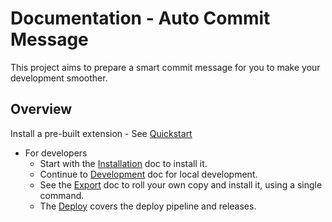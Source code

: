 # Documentation - Auto Commit Message

This project aims to prepare a smart commit message for you to make your development smoother.


## Overview

 Install a pre-built extension
    - See [Quickstart](quickstart.md)
- For developers
    - Start with the [Installation](installation.md) doc to install it.
    - Continue to [Development](development.md) doc for local development.
    - See the [Export](export.md) doc to roll your own copy and install it, using a single command.
    - The [Deploy](deploy.md) covers the deploy pipeline and releases.

<!--

The docs are split into two features:

- [Extension](extension.md)
- [Terminal hook](terminal-hook.md)

Part ideas:

- A shell script in a repo
- References a concatenated JS script from this repo (just the text handling and not the full extension), which is in a bin directory.

-->
